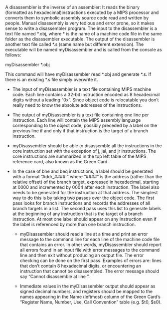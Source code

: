 A disassembler is the inverse of an assembler: It reads the binary (formatted as hexadecimal)instructions executed by a MIPS processor and converts them to symbolic assembly source code read and written by people.  Manual disassembly is very tedious and error prone, so it makes sense to write a disassembler program.   The input to the disassembler is a text file named *.obj, where * is the name of a machine code file in the same folder as the disassembler executable. The output of the disassembler is another text file called *.s (same name but different extension). The executable will be named myDisassembler and is called from the console as follows:

myDisassembler *.obj

This command will have myDisassembler read *.obj and generate *.s.  If there is an existing *.s file simply overwrite it.

* The input of myDisassembler is a text file containing MIPS machine code.  Each line contains a 32-bit instruction encoded as 8 hexadecimal digits without a leading “0x”.  Since object code is relocatable you don’t really need to know the absolute addresses of the instructions.

* The output of myDisassembler is a text file containing one line per instruction. Each line will contain the MIPS assembly language corresponding to the object code, possibly preceded by a label on the previous line if and only if that instruction is the target of a branch instruction.

* myDisassembler should be able to disassemble all the instructions in the core instruction set with the exception of j, jal, and jr instructions. The core instructions are summarized in the top left table of the MIPS reference card, also known as the Green Card. 

* In the case of bne and beq instructions, a label should be generated with a format “Addr_####:” where “####” is the address (rather than the relative offset) of the branch target, expressed in hexadecimal, starting at 0000 and incremented by 0004 after each instruction.  The label also needs to be generated for the instruction at that address.  The simplest way to do this is by taking two passes over the object code.  The first pass looks for branch instructions and records the addresses of all branch targets in a list.  The second pass uses this list to generate labels at the beginning of any instruction that is the target of a branch instruction.  At most one label should appear on any instruction even if the label is referenced by more than one branch instruction.

    * myDisassembler should read a line at a time and print an error message to the command line for each line of the machine code file that contains an error.  In other words, myDisassembler should report all errors found in an input file with error messages to the command line and then exit without producing an output file.  The error checking can be done on the first pass.  Examples of errors are: lines that don’t contain 8 hexadecimal digits, or encountering an instruction that cannot be disassembled. The error message should say “Cannot disassemble <string> at line <number>”. 

    * Immediate values in the myDisassembler output should appear as signed decimal numbers, and registers should be mapped to the names appearing in the Name (leftmost) column of the Green Card’s “Register Name, Number, Use, Call Convention” table (e.g. $t0, $s0).
